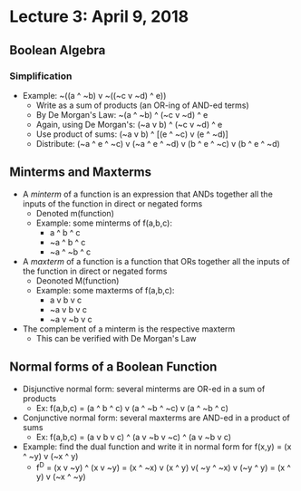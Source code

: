 # Lecture 3: April 9, 2018
## Boolean Algebra
### Simplification
* Example: ~((a ^ ~b) v ~((~c v ~d) ^ e))
  * Write as a sum of products (an OR-ing of AND-ed terms)
  * By De Morgan's Law: ~(a ^ ~b) ^ (~c v ~d) ^ e
  * Again, using De Morgan's: (~a v b) ^ (~c v ~d) ^ e
  * Use product of sums: (~a v b) ^ [(e ^ ~c) v (e ^ ~d)]
  * Distribute: (~a ^ e ^ ~c) v (~a ^ e ^ ~d) v (b ^ e ^ ~c) v (b ^ e ^ ~d)
## Minterms and Maxterms
* A *minterm* of a function is an expression that ANDs together all the inputs of the function in direct or negated forms
  * Denoted m(function)
  * Example: some minterms of f(a,b,c): 
    * a ^ b ^ c
    * ~a ^ b ^ c
    * ~a ^ ~b ^ c
* A *maxterm* of a function is a function that ORs together all the inputs of the function in direct or negated forms
  * Deonoted M(function)
  * Example: some maxterms of f(a,b,c): 
    * a v b v c
    * ~a v b v c
    * ~a v ~b v c
* The complement of a minterm is the respective maxterm
  * This can be verified with De Morgan's Law
## Normal forms of a Boolean Function
* Disjunctive normal form: several minterms are OR-ed in a sum of products
  * Ex: f(a,b,c) = (a ^ b ^ c) v (a ^ ~b ^ ~c) v (a ^ ~b ^ c)
* Conjunctive normal form: several maxterms are AND-ed in a product of sums
  * Ex: f(a,b,c) = (a v b v c) ^ (a v ~b v ~c) ^ (a v ~b v c)
* Example: find the dual function and write it in normal form for f(x,y) = (x ^ ~y) v (~x ^ y)
  * f<sup>D</sup> = (x v ~y) ^ (x v ~y) = (x ^ ~x) v (x ^ y) v( ~y ^ ~x) v (~y ^ y) = (x ^ y) v (~x ^ ~y)

